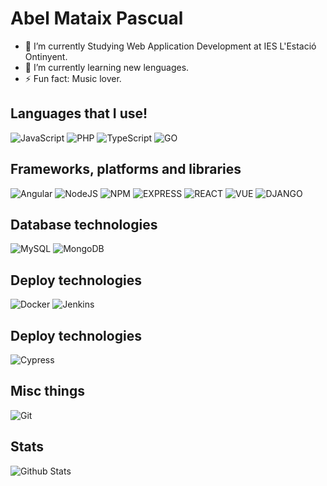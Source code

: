 # Abel Mataix Pascual


- 🔭 I’m currently  Studying Web Application Development at IES L'Estació Ontinyent.
- 🌱 I’m currently learning new lenguages.
- ⚡ Fun fact: Music lover.



## Languages that I use!
![JavaScript](https://img.shields.io/badge/javascript-%23323330.svg?style=for-the-badge&logo=javascript&logoColor=%23F7DF1E)
![PHP](https://img.shields.io/badge/php-777BB4.svg?style=for-the-badge&logo=php&logoColor=white)
![TypeScript](https://img.shields.io/badge/typescript-%23007ACC.svg?style=for-the-badge&logo=typescript&logoColor=white)
![GO](https://img.shields.io/badge/go-%23323330.svg?style=for-the-badge&logo=go&logoColor=white)


## Frameworks, platforms and libraries
![Angular](https://img.shields.io/badge/angular-%23DD0031.svg?style=for-the-badge&logo=angular&logoColor=white)
![NodeJS](https://img.shields.io/badge/node.js-6DA55F?style=for-the-badge&logo=node.js&logoColor=white)
![NPM](https://img.shields.io/badge/NPM-%23000000.svg?style=for-the-badge&logo=npm&logoColor=white)
![EXPRESS](https://img.shields.io/badge/express-%23323330.svg?style=for-the-badge&logo=express&logoColor=white)
![REACT](https://img.shields.io/badge/react-%23007ACC.svg?style=for-the-badge&logo=react&logoColor=white)
![VUE](https://img.shields.io/badge/vue.js-6DA55F?style=for-the-badge&logo=vue.js&logoColor=white)
![DJANGO](https://img.shields.io/badge/django-%23323330.svg?style=for-the-badge&logo=django&logoColor=white)

## Database technologies
![MySQL](https://img.shields.io/badge/mysql-4479A1.svg?style=for-the-badge&logo=mysql&logoColor=white)
![MongoDB](https://img.shields.io/badge/mongodb-47A248.svg?style=for-the-badge&logo=mongodb&logoColor=white)

## Deploy technologies
![Docker](https://img.shields.io/badge/docker-%230db7ed.svg?style=for-the-badge&logo=docker&logoColor=white)
![Jenkins](https://img.shields.io/badge/jenkins-%230db7ed.svg?style=for-the-badge&logo=jenkins&logoColor=white)

## Deploy technologies
![Cypress](https://img.shields.io/badge/cypress-%230db7ed.svg?style=for-the-badge&logo=cypress&logoColor=white)


## Misc things
![Git](https://img.shields.io/badge/git-%23F05033.svg?style=for-the-badge&logo=git&logoColor=white)

## Stats
![Github Stats](https://github-readme-stats.vercel.app/api/?username=abmataix5&count_private=true&&showicons=true)
